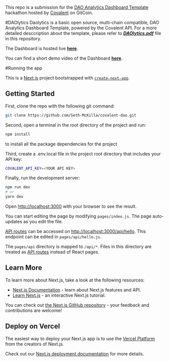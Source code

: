 This repo is a submission for the [DAO Analytics Dashboard Template](https://gitcoin.co/issue/covalenthq/covalent-gitcoin-bounties/5/100026820) hackathon hosted by [Covalent](https://www.covalenthq.com/) on GitCoin.

#DAOlytics
Daolytics is a basic open source, multi-chain compatible, DAO Analytics Dashboard Template, powered by the Covalent API.
For a more detailed desccription about the template, please refer to **_[DAOlytics.pdf](https://github.com/Seth-McKilla/covalent-dao/blob/main/DAOlytics.pdf)_** file in this repository.

The Dashboard is hosted live **[here](https://covalent-dao.vercel.app/)**.

You can find a short demo video of the Dashboard **[here](https://www.youtube.com/watch?v=8rgz9Y02Qt8)**.


#Running the app

This is a [Next.js](https://nextjs.org/) project bootstrapped with [`create-next-app`](https://github.com/vercel/next.js/tree/canary/packages/create-next-app).

## Getting Started

First, clone the repo with the following git command:

```bash
git clone https://github.com/Seth-McKilla/covalent-dao.git
```

Second, open a terminal in the root directory of the project and run:

```bash
npm install
```

to install all the package dependencies for the project

Third, create a .env.local file in the project root directory that includes your API key:

```bash
COVALENT_API_KEY=<YOUR API KEY>
```

Finally, run the development server:

```bash
npm run dev
# or
yarn dev
```

Open [http://localhost:3000](http://localhost:3000) with your browser to see the result.

You can start editing the page by modifying `pages/index.js`. The page auto-updates as you edit the file.

[API routes](https://nextjs.org/docs/api-routes/introduction) can be accessed on [http://localhost:3000/api/hello](http://localhost:3000/api/hello). This endpoint can be edited in `pages/api/hello.js`.

The `pages/api` directory is mapped to `/api/*`. Files in this directory are treated as [API routes](https://nextjs.org/docs/api-routes/introduction) instead of React pages.

## Learn More

To learn more about Next.js, take a look at the following resources:

- [Next.js Documentation](https://nextjs.org/docs) - learn about Next.js features and API.
- [Learn Next.js](https://nextjs.org/learn) - an interactive Next.js tutorial.

You can check out [the Next.js GitHub repository](https://github.com/vercel/next.js/) - your feedback and contributions are welcome!

## Deploy on Vercel

The easiest way to deploy your Next.js app is to use the [Vercel Platform](https://vercel.com/new?utm_medium=default-template&filter=next.js&utm_source=create-next-app&utm_campaign=create-next-app-readme) from the creators of Next.js.

Check out our [Next.js deployment documentation](https://nextjs.org/docs/deployment) for more details.
